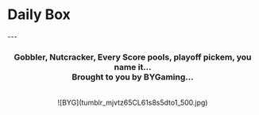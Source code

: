 <body>

<h1 style="font-weight: bold;">Daily Box</h1>
---

<center>
    <h3>
            Gobbler, Nutcracker, Every Score pools, playoff pickem, you name it... <br>
            Brought to you by BYGaming...
        <div></div></h3>
    <br>
    ![BYG](tumblr_mjvtz65CL61s8s5dto1_500.jpg)
</center>
</body>
